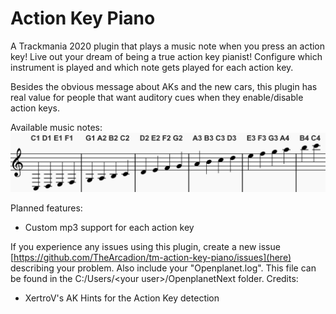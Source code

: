 # Action Key Piano
A Trackmania 2020 plugin that plays a music note when you press an action key! Live out your dream of being a true action key pianist! Configure which instrument is played and which note gets played for each action key.

Besides the obvious message about AKs and the new cars, this plugin has real value for people that want auditory cues when they enable/disable action keys.

Available music notes: ![Screenshot of all music notes that are provided for each instrument.](/assets/Images/Music%20notes.png)

Planned features:
- Custom mp3 support for each action key

If you experience any issues using this plugin, create a new issue [https://github.com/TheArcadion/tm-action-key-piano/issues](here) describing your problem. Also include your "Openplanet.log". This file can be found in the C:/Users/\<your user>/OpenplanetNext folder.
Credits:
- XertroV's AK Hints for the Action Key detection

